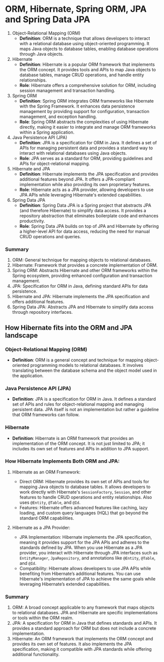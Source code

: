 # ORM, Hibernate, Spring ORM, JPA and Spring Data JPA

1. Object-Relational Mapping (ORM)
   - **Definition**: ORM is a technique that allows developers to interact with a relational database using object-oriented programming. It maps Java objects to database tables, enabling database operations through Java objects.
2. Hibernate
   - **Definition**: Hibernate is a popular ORM framework that implements the ORM concept. It provides tools and APIs to map Java objects to database tables, manage CRUD operations, and handle entity relationships.
   - **Role**: Hibernate offers a comprehensive solution for ORM, including session management and transaction handling.
3. Spring ORM
   - **Definition**: Spring ORM integrates ORM frameworks like Hibernate with the Spring Framework. It enhances data persistence management by providing support for configuration, transaction management, and exception handling.
   - **Role**: Spring ORM abstracts the complexities of using Hibernate directly, making it easier to integrate and manage ORM frameworks within a Spring application.
4. Java Persistence API (JPA)
   - **Definition**: JPA is a specification for ORM in Java. It defines a set of APIs for managing persistent data and provides a standard way to interact with relational databases using Java objects.
   - **Role**: JPA serves as a standard for ORM, providing guidelines and APIs for object-relational mapping.
5. Hibernate and JPA
   - **Definition**: Hibernate implements the JPA specification and provides additional features beyond JPA. It offers a JPA-compliant implementation while also providing its own proprietary features.
   - **Role**: Hibernate acts as a JPA provider, allowing developers to use JPA APIs while leveraging Hibernate's extended capabilities.
6. Spring Data JPA
   - **Definition**: Spring Data JPA is a Spring project that abstracts JPA (and therefore Hibernate) to simplify data access. It provides a repository abstraction that eliminates boilerplate code and enhances productivity.
   - **Role**: Spring Data JPA builds on top of JPA and Hibernate by offering a higher-level API for data access, reducing the need for manual CRUD operations and queries.

### Summary

1. ORM: General technique for mapping objects to relational databases.
2. Hibernate: Framework that provides a concrete implementation of ORM.
3. Spring ORM: Abstracts Hibernate and other ORM frameworks within the Spring ecosystem, providing enhanced configuration and transaction management.
4. JPA: Specification for ORM in Java, defining standard APIs for data persistence.
5. Hibernate and JPA: Hibernate implements the JPA specification and offers additional features.
6. Spring Data JPA: Abstracts JPA and Hibernate to simplify data access through repository interfaces.

## How Hibernate fits into the ORM and JPA landscape

### Object-Relational Mapping (ORM)

- **Definition**: ORM is a general concept and technique for mapping object-oriented programming models to relational databases. It involves translating between the database schema and the object model used in the application.

### Java Persistence API (JPA)

- **Definition**: JPA is a specification for ORM in Java. It defines a standard set of APIs and rules for object-relational mapping and managing persistent data. JPA itself is not an implementation but rather a guideline that ORM frameworks can follow.

### Hibernate

- **Definition**: Hibernate is an ORM framework that provides an implementation of the ORM concept. It is not just limited to JPA; it includes its own set of features and APIs in addition to JPA support.

### How Hibernate Implements Both ORM and JPA:

1. Hibernate as an ORM Framework:

   - Direct ORM: Hibernate provides its own set of APIs and tools for mapping Java objects to database tables. It allows developers to work directly with Hibernate's `SessionFactory`, `Session`, and other features to handle CRUD operations and entity relationships. Also uses `@Entity`, `@Table`, and `@Id`.
   - Features: Hibernate offers advanced features like caching, lazy loading, and custom query languages (HQL) that go beyond the standard ORM capabilities.

2. Hibernate as a JPA Provider:

   - JPA Implementation: Hibernate implements the JPA specification, meaning it provides support for the JPA APIs and adheres to the standards defined by JPA. When you use Hibernate as a JPA provider, you interact with Hibernate through JPA interfaces such as `EntityManager`, `JpaRepository`, and annotations like `@Entity`, `@Table`, and `@Id`.
   - Compatibility: Hibernate allows developers to use JPA APIs while benefiting from Hibernate’s additional features. You can use Hibernate's implementation of JPA to achieve the same goals while leveraging Hibernate’s extended capabilities.

### Summary

1. ORM: A broad concept applicable to any framework that maps objects to relational databases. JPA and Hibernate are specific implementations or tools within the ORM realm.
2. JPA: A specification for ORM in Java that defines standards and APIs. It provides a standard approach for ORM but does not include a concrete implementation.
3. Hibernate: An ORM framework that implements the ORM concept and provides its own set of features. It also implements the JPA specification, making it compatible with JPA standards while offering additional functionality.
